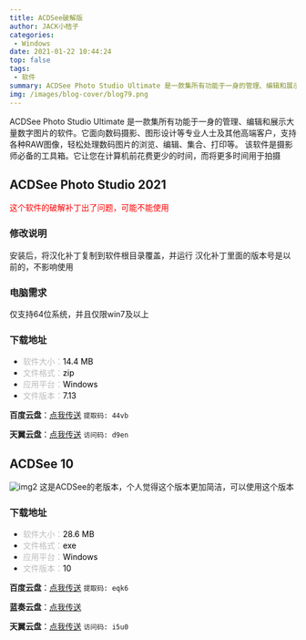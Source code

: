 ```yaml
---
title: ACDSee破解版
author: JACK小桔子
categories: 
 - Windows
date: 2021-01-22 10:44:24
top: false
tags: 
 - 软件
summary: ACDSee Photo Studio Ultimate 是一款集所有功能于一身的管理、编辑和展示大量数字图片的软件。它面向数码摄影、图形设计等专业人士及其他高端客户，支持各种RAW图像，轻松处理数码图片的浏览、编辑、集合、打印等。 该软件是摄影师必备的工具箱。它让您在计算机前花费更少的时间，而将更多时间用于拍摄
img: /images/blog-cover/blog79.png
---
```

ACDSee Photo Studio Ultimate 是一款集所有功能于一身的管理、编辑和展示大量数字图片的软件。它面向数码摄影、图形设计等专业人士及其他高端客户，支持各种RAW图像，轻松处理数码图片的浏览、编辑、集合、打印等。 该软件是摄影师必备的工具箱。它让您在计算机前花费更少的时间，而将更多时间用于拍摄

## ACDSee Photo Studio 2021
<font color=red>这个软件的破解补丁出了问题，可能不能使用</font>

### 修改说明
安装后，将汉化补丁复制到软件根目录覆盖，并运行
汉化补丁里面的版本号是以前的，不影响使用

### 电脑需求
仅支持64位系统，并且仅限win7及以上

### 下载地址
* <font color = #bcbcbc>软件大小：</font><font color = #000000>14.4 MB</font>
* <font color = #bcbcbc>文件格式：</font><font color = #000000>zip</font>
* <font color = #bcbcbc>应用平台：</font><font color = #000000>Windows</font>
* <font color = #bcbcbc>文件版本：</font><font color = #000000>7.13</font>

**百度云盘**：[点我传送](https://pan.baidu.com/s/1th7EntPOw-u7LlbfJHythg)  `提取码: 44vb`

**天翼云盘**：[点我传送](https://cloud.189.cn/t/Yn2iQnnAJfyi)  `访问码: d9en`

## ACDSee 10
![img2](/images/blog/blog78/img2.png "© JACK小桔子")
这是ACDSee的老版本，个人觉得这个版本更加简洁，可以使用这个版本

### 下载地址
* <font color = #bcbcbc>软件大小：</font><font color = #000000>28.6 MB</font>
* <font color = #bcbcbc>文件格式：</font><font color = #000000>exe</font>
* <font color = #bcbcbc>应用平台：</font><font color = #000000>Windows</font>
* <font color = #bcbcbc>文件版本：</font><font color = #000000>10</font>

**百度云盘**：[点我传送](https://pan.baidu.com/s/1VtPdbJjc5M4IvsxE-kmUhQ)  `提取码: eqk6`

**蓝奏云盘**：[点我传送](https://xjz3103.lanzoux.com/ibk8Okofvej)

**天翼云盘**：[点我传送](https://cloud.189.cn/t/ANNRNrriQFVn)  `访问码: i5u0`